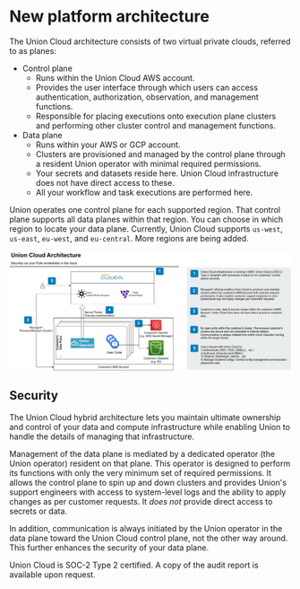 # New platform architecture

The Union Cloud architecture consists of two virtual private clouds, referred to as planes:

* Control plane
  * Runs within the Union Cloud AWS account.
  * Provides the user interface through which users can access authentication, authorization, observation, and management functions.
  * Responsible for placing executions onto execution plane clusters and performing other cluster control and management functions.
* Data plane
  * Runs within your AWS or GCP account.
  * Clusters are provisioned and managed by the control plane through a resident Union operator with minimal required permissions.
  * Your secrets and datasets reside here. Union Cloud infrastructure does not have direct access to these.
  * All your workflow and task executions are performed here.

Union operates one control plane for each supported region.
That control plane supports all data planes within that region.
You can choose in which region to locate your data plane.
Currently, Union Cloud supports `us-west`, `us-east`, `eu-west`, and `eu-central`.
More regions are being added.

![](../images/union-cloud-architecture.png)

## Security

The Union Cloud hybrid architecture lets you maintain ultimate ownership and control of your data and compute infrastructure while enabling Union to handle the details of managing that infrastructure.

Management of the data plane is mediated by a dedicated operator (the Union operator) resident on that plane.
This operator is designed to perform its functions with only the very minimum set of required permissions.
It allows the control plane to spin up and down clusters and provides Union's support engineers with access to system-level logs and the ability to apply changes as per customer requests. It _does not_ provide direct access to secrets or data.

In addition, communication is always initiated by the Union operator in the data plane toward the Union Cloud control plane, not the other way around.
This further enhances the security of your data plane.

Union Cloud is SOC-2 Type 2 certified. A copy of the audit report is available upon request.
